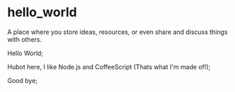 # hello_world
A place where you store ideas, resources, or even share and discuss things with others.

Hello World;

Hubot here, I like Node.js and CoffeeScript (Thats what I'm made of!);

Good bye;

